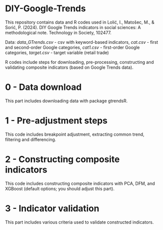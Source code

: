 # DIY-Google-Trends
This repository contains data and R codes used in Lolić, I., Matošec, M., & Sorić, P. (2024). DIY Google Trends indicators in social sciences: A methodological note. Technology in Society, 102477.

Data: _data_GTrends.csv_ - csv with keyword-based indicators, _cat.csv_ - first and second-order Google categories, _cat1.csv_ - first-order Google categories, _target.csv_ - target variable (retail trade)

R codes include steps for downloading, pre-processing, constructing and validating composite indicators (based on Google Trends data).

# 0 - Data download
This part includes downloading data with package gtrendsR. 

# 1 - Pre-adjustment steps
This code includes breakpoint adjustment, extracting common trend, filtering and differencing.

# 2 - Constructing composite indicators
This code includes constructing composite indicators with PCA, DFM, and XGBoost (default options; you should adjust this part).

# 3 - Indicator validation
This part includes various criteria used to validate constructed indicators.

